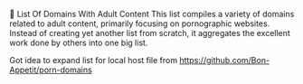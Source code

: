 🔞 List Of Domains With Adult Content
This list compiles a variety of domains related to adult content, primarily focusing on pornographic websites. Instead of creating yet another list from scratch, it aggregates the excellent work done by others into one big list.

Got idea to expand list for local host file from https://github.com/Bon-Appetit/porn-domains

